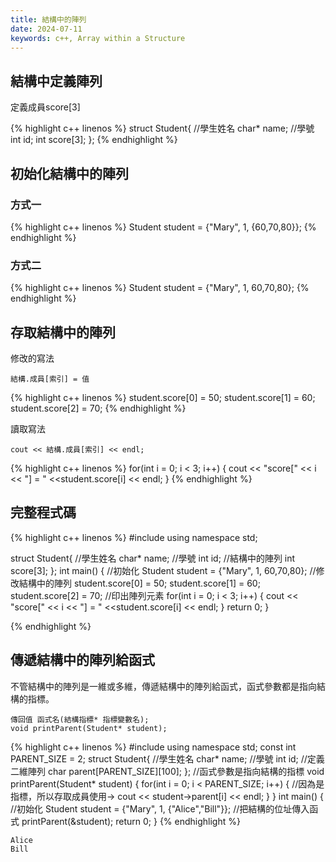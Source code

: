 ```yaml
---
title: 結構中的陣列
date: 2024-07-11
keywords: c++, Array within a Structure
---
```


## 結構中定義陣列

定義成員score[3]

{% highlight c++ linenos %}
struct Student{
  //學生姓名
  char* name;
  //學號
  int id;
  int score[3];
};
{% endhighlight %}

## 初始化結構中的陣列

### 方式一

{% highlight c++ linenos %}
  Student student = {"Mary", 1, {60,70,80}};
{% endhighlight %}

### 方式二

{% highlight c++ linenos %}
  Student student = {"Mary", 1, 60,70,80};
{% endhighlight %}

## 存取結構中的陣列

修改的寫法

```
結構.成員[索引] = 值
```
{% highlight c++ linenos %}
  student.score[0] = 50;
  student.score[1] = 60;
  student.score[2] = 70;
{% endhighlight %}

讀取寫法
```
cout << 結構.成員[索引] << endl;
```
{% highlight c++ linenos %}
  for(int i = 0; i < 3; i++) {
    cout << "score[" << i << "] = " <<student.score[i] << endl;
  }
{% endhighlight %}


## 完整程式碼

{% highlight c++ linenos %}
#include <iostream>
using namespace std;

struct Student{
  //學生姓名
  char* name;
  //學號
  int id;
  //結構中的陣列
  int score[3];
};
int main() {
  //初始化
  Student student = {"Mary", 1, 60,70,80};
  //修改結構中的陣列
  student.score[0] = 50;
  student.score[1] = 60;
  student.score[2] = 70;
  //印出陣列元素
  for(int i = 0; i < 3; i++) {
    cout << "score[" << i << "] = " <<student.score[i] << endl;
  }
  return 0;
}

{% endhighlight %}

## 傳遞結構中的陣列給函式

不管結構中的陣列是一維或多維，傳遞結構中的陣列給函式，函式參數都是指向結構的指標。

```
傳回值 函式名(結構指標* 指標變數名);
void printParent(Student* student);
```

{% highlight c++ linenos %}
#include <iostream>
using namespace std;
const int PARENT_SIZE = 2;
struct Student{
  //學生姓名
  char* name;
  //學號
  int id;
  //定義二維陣列
  char parent[PARENT_SIZE][100];
};
//函式參數是指向結構的指標
void printParent(Student* student) {
  for(int i = 0; i < PARENT_SIZE; i++) {
    //因為是指標，所以存取成員使用->
    cout << student->parent[i] << endl;
  }
}
int main() {
  //初始化
  Student student = {"Mary", 1, {"Alice","Bill"}};
  //把結構的位址傳入函式
  printParent(&student);
  return 0;
}
{% endhighlight %}

```
Alice
Bill
```
